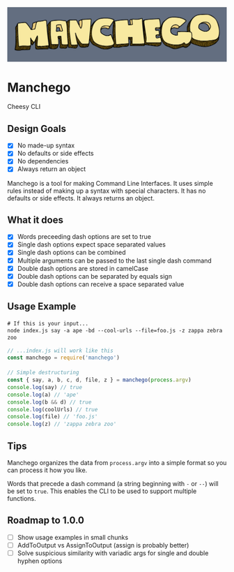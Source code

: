 <img alt="" src="manchego-logo.png">

# Manchego
Cheesy CLI

## Design Goals
- [x] No made-up syntax
- [x] No defaults or side effects
- [x] No dependencies
- [x] Always return an object

Manchego is a tool for making Command Line Interfaces. It uses simple rules instead of making up a syntax with special characters. It has no defaults or side effects. It always returns an object.

## What it does
- [x] Words preceeding dash options are set to true
- [x] Single dash options expect space separated values
- [x] Single dash options can be combined
- [x] Multiple arguments can be passed to the last single dash command
- [x] Double dash options are stored in camelCase
- [x] Double dash options can be separated by equals sign
- [x] Double dash options can receive a space separated value

## Usage Example
```console
# If this is your input...
node index.js say -a ape -bd --cool-urls --file=foo.js -z zappa zebra zoo
```

```js
// ...index.js will work like this
const manchego = require('manchego')

// Simple destructuring
const { say, a, b, c, d, file, z } = manchego(process.argv)
console.log(say) // true
console.log(a) // 'ape'
console.log(b && d) // true
console.log(coolUrls) // true
console.log(file) // 'foo.js'
console.log(z) // 'zappa zebra zoo'
```

## Tips
Manchego organizes the data from `process.argv` into a simple format so you can process it how you like.

Words that precede a dash command (a string beginning with `-` or `--`) will be set to `true`. This enables the CLI to be used to support multiple functions.

## Roadmap to 1.0.0
- [ ] Show usage examples in small chunks
- [ ] AddToOutput vs AssignToOutput (assign is probably better)
- [ ] Solve suspicious similarity with variadic args for single and double hyphen options
